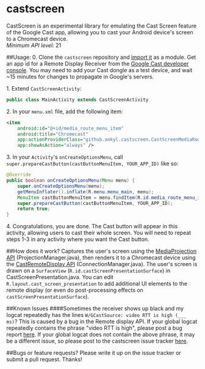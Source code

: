 # castscreen
CastScreen is an experimental library for emulating the Cast Screen feature of the Google Cast app, 
allowing you to cast your Android device's screen to a Chromecast device.  
*Minimum API level:* 21

##Usage:
0\. Clone the `castscreen` repository and [import it](https://developer.android.com/studio/projects/add-app-module.html#ImportAModule) as a module. Get an app id for a Remote Display Receiver from the [Google Cast developer console](https://cast.google.com/publish/). 
You may need to add your Cast dongle as a test device, and wait ~15 minutes for changes to propagate in Google's servers.

1\. Extend `CastScreenActivity`:  
```java
public class MainActivity extends CastScreenActivity
```

2\. In your `menu.xml` file, add the following item:
```xml
<item
    android:id="@+id/media_route_menu_item"
    android:title="Chromecast"
    app:actionProviderClass="github.ankyl.castscreen.CastScreenMediaRouteActionProvider"
    app:showAsAction="always" />
```

3\. In your `Activity`'s `onCreateOptionsMenu`, call `super.prepareCastButton(castButtonMenuItem, YOUR_APP_ID)` like so:
```java
@Override
public boolean onCreateOptionsMenu(Menu menu) {
    super.onCreateOptionsMenu(menu);
    getMenuInflater().inflate(R.menu.menu_main, menu);
    MenuItem castButtonMenuItem = menu.findItem(R.id.media_route_menu_item);
    super.prepareCastButton(castButtonMenuItem, YOUR_APP_ID);
    return true;
}
```

4\. Congratulations, you are done. The Cast button will appear in this activity, allowing users to cast their whole screen.
You will need to repeat steps 1-3 in any activity where you want the Cast button.

##How does it work?
Captures the user's screen using the [MediaProjection API](https://developer.android.com/reference/android/media/projection/MediaProjection.html) (ProjectionManager.java), then renders it to a Chromecast device using the [CastRemoteDisplay API](https://developers.google.com/cast/docs/remote) (ConnectionManager.java). 
The user's screen is drawn on a `SurfaceView` (`R.id.castScreenPresentationSurface`) in CastScreenPresentation.java. 
You can edit `R.layout.cast_screen_presentation` to add additional UI elements to the remote display (or even do post-processing effects on `castScreenPresentationSurface`).

##Known Issues
####Sometimes the receiver shows up black and my logcat repeatedly has the lines `W/GCastSource: video RTT is high (___ ms)`?
This is caused by a bug in the Remote display API. If your global logcat repeatedly contains the phrase "video RTT is high", please post a bug report [here](https://code.google.com/p/google-cast-sdk/issues/detail?id=957). If your global logcat does not contain the above phrase, it may be a different issue, so please post to the castscreen issue tracker [here](https://github.com/ankyl/castscreen/issues).

##Bugs or feature requests?
Please write it up on the issue tracker or submit a pull request. Thanks!
